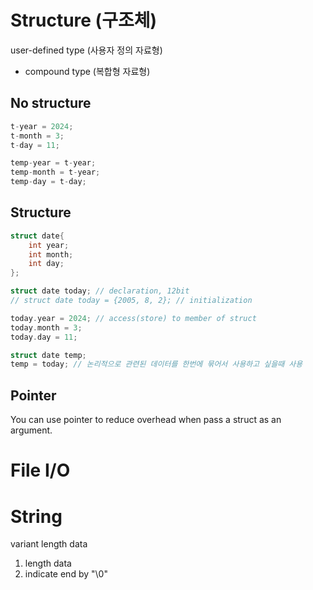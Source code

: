 # Structure (구조체)

user-defined type (사용자 정의 자료형)

- compound type (복합형 자료형)

## No structure
```c
t-year = 2024;
t-month = 3;
t-day = 11;

temp-year = t-year;
temp-month = t-year;
temp-day = t-day;
```

## Structure
```c
struct date{
    int year;
    int month;
    int day;
};

struct date today; // declaration, 12bit
// struct date today = {2005, 8, 2}; // initialization

today.year = 2024; // access(store) to member of struct
today.month = 3;
today.day = 11;

struct date temp;
temp = today; // 논리적으로 관련된 데이터를 한번에 묶어서 사용하고 싶을때 사용 
```

## Pointer
You can use pointer to reduce overhead when pass a struct as an argument.

# File I/O

# String
variant length data

1. length data
2. indicate end by "\0"
